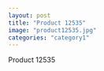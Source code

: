 ```yaml
---
layout: post
title: "Product 12535"
image: "product12535.jpg"
categories: "category1"
---
```

Product 12535
